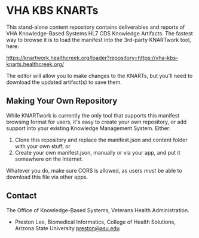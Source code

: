 # VHA KBS KNARTs

This stand-alone content repository contains deliverables and reports of VHA Knowledge-Based Systems HL7 CDS Knowledge Artifacts. The fastest way to browse it is to load the manifest into the 3rd-party KNARTwork tool, here:

https://knartwork.healthcreek.org/loader?repository=https://vha-kbs-knarts.healthcreek.org/

The editor will allow you to make changes to the KNARTs, but you'll need to download the updated artifact(s) to save them. 

## Making Your Own Repository

While KNARTwork is currently the only tool that supports this manifest browsing format for users, it's easy to create your own repository, or add support into your existing Knowledge Management System. Either:

1. Clone this repository and replace the manifest.json and content folder with your own stuff, or
1. Create your own manifest.json, manually or via your app, and put it somewhere on the Internet.

Whatever you do, make sure CORS is allowed, as users _must_ be able to download this file via other apps.

## Contact

The Office of Knowledge-Based Systems, Veterans Health Administration.

* Preston Lee, Biomedical Informatics, College of Health Solutions, Arizona State University <preston@asu.edu>
